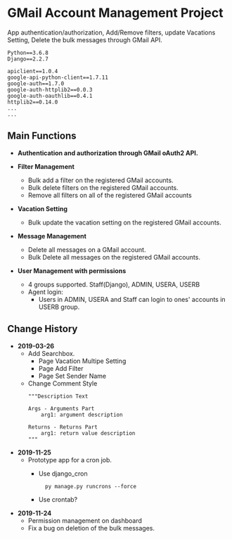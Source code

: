 # GMail Account Management Project

App authentication/authorization, Add/Remove filters, update Vacations Setting, Delete the bulk messages through GMail API. 

    Python==3.6.8
    Django==2.2.7
    
    apiclient==1.0.4
    google-api-python-client==1.7.11
    google-auth==1.7.0
    google-auth-httplib2==0.0.3
    google-auth-oauthlib==0.4.1
    httplib2==0.14.0
    ...
    ...

## Main Functions

- __Authentication and authorization through GMail oAuth2 API.__

- __Filter Management__
    * Bulk add a filter on the registered GMail accounts.
    * Bulk delete filters on the registered GMail accounts.
    * Remove all filters on all of the registered GMail accounts
    
 - __Vacation Setting__
    * Bulk update the vacation setting on the registered GMail accounts.
    
- __Message Management__
    * Delete all messages on a GMail account.
    * Bulk Delete all messages on the registered GMail accounts.
    
- __User Management with permissions__
    * 4 groups supported. Staff(Django), ADMIN, USERA, USERB
    * Agent login: 
        * Users in ADMIN, USERA and Staff can login to ones' accounts in USERB group.
        
## Change History
- __2019-03-26__
    * Add Searchbox.
        * Page Vacation Multipe Setting
        * Page Add Filter
        * Page Set Sender Name
    * Change Comment Style
        ```
        """Description Text
        
        Args - Arguments Part
            arg1: argument description
            
        Returns - Returns Part
            arg1: return value description
        """
        ```
- __2019-11-25__
    * Prototype app for a cron job.
        * Use django_cron
        
          ``` 
            py manage.py runcrons --force 
          ```
        * Use crontab?
- __2019-11-24__
    * Permission management on dashboard
    * Fix a bug on deletion of the bulk messages.